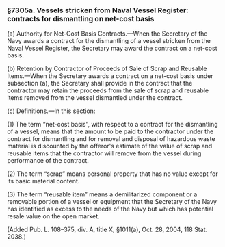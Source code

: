 ### §7305a. Vessels stricken from Naval Vessel Register: contracts for dismantling on net-cost basis ###

(a) Authority for Net-Cost Basis Contracts.—When the Secretary of the Navy awards a contract for the dismantling of a vessel stricken from the Naval Vessel Register, the Secretary may award the contract on a net-cost basis.

(b) Retention by Contractor of Proceeds of Sale of Scrap and Reusable Items.—When the Secretary awards a contract on a net-cost basis under subsection (a), the Secretary shall provide in the contract that the contractor may retain the proceeds from the sale of scrap and reusable items removed from the vessel dismantled under the contract.

(c) Definitions.—In this section:

(1) The term “net-cost basis”, with respect to a contract for the dismantling of a vessel, means that the amount to be paid to the contractor under the contract for dismantling and for removal and disposal of hazardous waste material is discounted by the offeror's estimate of the value of scrap and reusable items that the contractor will remove from the vessel during performance of the contract.

(2) The term “scrap” means personal property that has no value except for its basic material content.

(3) The term “reusable item” means a demilitarized component or a removable portion of a vessel or equipment that the Secretary of the Navy has identified as excess to the needs of the Navy but which has potential resale value on the open market.

(Added Pub. L. 108–375, div. A, title X, §1011(a), Oct. 28, 2004, 118 Stat. 2038.)